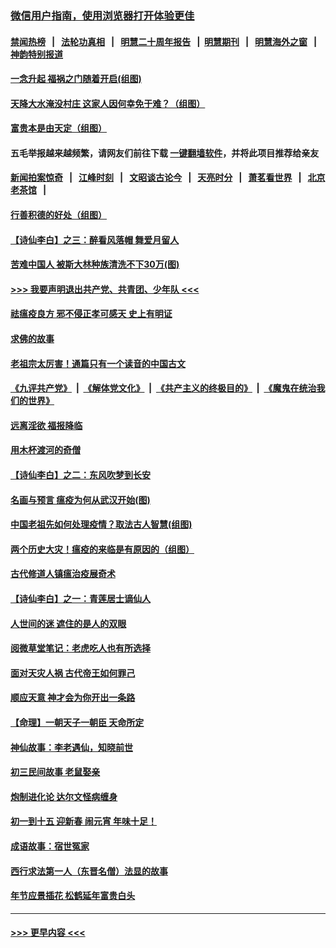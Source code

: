### [微信用户指南，使用浏览器打开体验更佳](https://github.com/gfw-breaker/banned-news1/blob/master/indexes/wechat-guide.md?t=0)
#### [禁闻热榜](热点新闻.md?t=0)  &nbsp;&nbsp;|&nbsp;&nbsp; [法轮功真相](https://github.com/gfw-breaker/truth/blob/master/README.md?t=0) &nbsp;&nbsp;|&nbsp;&nbsp; [明慧二十周年报告](https://github.com/gfw-breaker/mh-reports/blob/master/README.md?t=0) &nbsp;&nbsp;|&nbsp;&nbsp;[明慧期刊](https://github.com/gfw-breaker/mh-qikan) &nbsp;&nbsp;|&nbsp;&nbsp; [明慧海外之窗](https://github.com/gfw-breaker/mh-news/blob/master/README.md?t=0) &nbsp;&nbsp;|&nbsp;&nbsp; [神韵特别报道](https://github.com/gfw-breaker/mh-news/blob/master/shenyun.md?t=0)
#### [一念升起 福祸之门随着开启(组图)](../pages/prog647/a102768825.md?t=02042155) 
#### [天降大水淹没村庄 这家人因何幸免于难？（组图）](../pages/prog647/a102768813.md?t=02042155) 
#### [富贵本是由天定（组图）](../pages/prog647/a102767839.md?t=02042155) 
#### 五毛举报越来越频繁，请网友们前往下载 [一键翻墙软件](https://github.com/gfw-breaker/ssr-accounts)，并将此项目推荐给亲友
#### [新闻拍案惊奇](https://github.com/gfw-breaker/banned-news1/blob/master/pages/link4.md) &nbsp;&nbsp;|&nbsp;&nbsp; [江峰时刻](https://github.com/gfw-breaker/banned-news1/blob/master/pages/link4.md) &nbsp;&nbsp;|&nbsp;&nbsp; [文昭谈古论今](https://github.com/gfw-breaker/banned-news1/blob/master/pages/link4.md) &nbsp;&nbsp;|&nbsp;&nbsp; [天亮时分](https://github.com/gfw-breaker/banned-news1/blob/master/pages/link4.md) &nbsp;&nbsp;|&nbsp;&nbsp; [萧茗看世界](https://github.com/gfw-breaker/banned-news1/blob/master/pages/link4.md) &nbsp;&nbsp;|&nbsp;&nbsp; [北京老茶馆](https://github.com/gfw-breaker/banned-news1/blob/master/pages/link4.md) &nbsp;&nbsp;|&nbsp;&nbsp; 
#### [行善积德的好处（组图）](../pages/prog647/a102767818.md?t=02042155) 
#### [【诗仙李白】之三：醉看风落帽 舞爱月留人](../pages/prog647/a102767267.md?t=02042155) 
#### [苦难中国人 被斯大林种族清洗不下30万(图)](../pages/prog647/a102767355.md?t=02042155) 
#### [>>> 我要声明退出共产党、共青团、少年队 <<<](https://github.com/begood0513/goodnews/blob/master/quit/letter.md) 
#### [祛瘟疫良方 邪不侵正孝可感天 史上有明证](../pages/prog647/a102766434.md?t=02042155) 
#### [求佛的故事](../pages/prog647/a102766422.md?t=02042155) 
#### [老祖宗太厉害！通篇只有一个读音的中国古文](../pages/prog647/a102766206.md?t=02042155) 
#### [《九评共产党》](https://github.com/begood0513/9ping.md/blob/master/README.md) &nbsp;|&nbsp; [《解体党文化》](../../../../jtdwh.md/blob/master/README.md)  &nbsp;|&nbsp; [《共产主义的终极目的》](../../../../gczydzjmd.md/blob/master/README.md) &nbsp;|&nbsp; [《魔鬼在统治我们的世界》](../../../../mgztzwmdsj.md/blob/master/README.md) 
#### [远离淫欲 福报降临](../pages/prog647/a102765378.md?t=02042155) 
#### [用木杯渡河的奇僧](../pages/prog647/a102765363.md?t=02042155) 
#### [【诗仙李白】之二：东风吹梦到长安](../pages/prog647/a102765209.md?t=02042155) 
#### [名画与预言 瘟疫为何从武汉开始(图)](../pages/prog647/a102764474.md?t=02042155) 
#### [中国老祖先如何处理疫情？取法古人智慧(组图)](../pages/prog647/a102764472.md?t=02042155) 
#### [两个历史大灾！瘟疫的来临是有原因的（组图）](../pages/prog647/a102764462.md?t=02042155) 
#### [古代修道人镇瘟治疫展奇术](../pages/prog647/a102764286.md?t=02042155) 
#### [【诗仙李白】之一：青莲居士谪仙人](../pages/prog647/a102764251.md?t=02042155) 
#### [人世间的迷 遮住的是人的双眼](../pages/prog647/a102763589.md?t=02042155) 
#### [阅微草堂笔记：老虎吃人也有所选择](../pages/prog647/a102763565.md?t=02042155) 
#### [面对天灾人祸 古代帝王如何罪己](../pages/prog647/a102762583.md?t=02042155) 
#### [顺应天意 神才会为你开出一条路](../pages/prog647/a102762633.md?t=02042155) 
#### [【命理】一朝天子一朝臣 天命所定](../pages/prog647/a102762621.md?t=02042155) 
#### [神仙故事：李老遇仙，知晓前世](../pages/prog647/a102761966.md?t=02042155) 
#### [初三民间故事 老鼠娶亲](../pages/prog647/a102761805.md?t=02042155) 
#### [炮制进化论 达尔文怪病缠身](../pages/prog647/a102761776.md?t=02042155) 
#### [初一到十五 迎新春 闹元宵 年味十足！](../pages/prog647/a102759846.md?t=02042155) 
#### [成语故事：宿世冤家](../pages/prog647/a102760020.md?t=02042155) 
#### [西行求法第一人（东晋名僧）法显的故事](../pages/prog647/a102760014.md?t=02042155) 
#### [年节应景插花 松鹤延年富贵白头](../pages/prog647/a102759380.md?t=02042155) 

----
#### [ >>> 更早内容 <<< ](../indexes/prog647-earlier.md)
